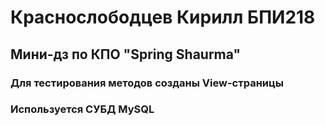 # Краснослободцев Кирилл БПИ218
## Мини-дз по КПО "Spring Shaurma"
### Для тестирования методов созданы View-страницы
### Используется СУБД MySQL
